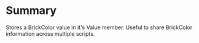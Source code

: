 # Summary
Stores a BrickColor value in it's Value member. Useful to share BrickColor information across multiple scripts.